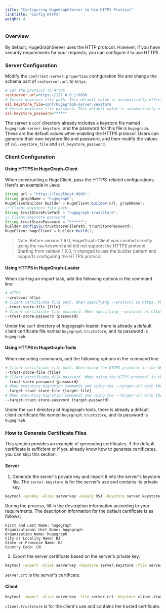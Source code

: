 ```yaml
---
title: "Configuring HugeGraphServer to Use HTTPS Protocol"
linkTitle: "Config HTTPS"
weight: 4
---
```


### Overview

By default, HugeGraphServer uses the HTTP protocol. However, if you have security requirements for your requests, you can configure it to use HTTPS.

### Server Configuration

Modify the `conf/rest-server.properties` configuration file and change the schema part of `restserver.url` to `https`.

```ini
# Set the protocol to HTTPS
restserver.url=https://127.0.0.1:8080
# Server keystore file path. This default value is automatically effective when using HTTPS, and you can modify it as needed.
ssl.keystore_file=conf/hugegraph-server.keystore
# Server keystore file password. This default value is automatically effective when using HTTPS, and you can modify it as needed.
ssl.keystore_password=******
```

The server's `conf` directory already includes a keystore file named `hugegraph-server.keystore`, and the password for this file is `hugegraph`. These are the default values when enabling the HTTPS protocol. Users can generate their own keystore file and password, and then modify the values of `ssl.keystore_file` and `ssl.keystore_password`.

### Client Configuration

#### Using HTTPS in HugeGraph-Client

When constructing a HugeClient, pass the HTTPS-related configurations. Here's an example in Java:

```java
String url = "https://localhost:8080";
String graphName = "hugegraph";
HugeClientBuilder builder = HugeClient.builder(url, graphName);
// Client keystore file path
String trustStoreFilePath = "hugegraph.truststore";
// Client keystore password
String trustStorePassword = "******";
builder.configSSL(trustStoreFilePath, trustStorePassword);
HugeClient hugeClient = builder.build();
```

> Note: Before version 1.9.0, HugeGraph-Client was created directly using the `new` keyword and did not support the HTTPS protocol. Starting from version 1.9.0, it changed to use the builder pattern and supports configuring the HTTPS protocol.

#### Using HTTPS in HugeGraph-Loader

When starting an import task, add the following options in the command line:

```bash
# HTTPS
--protocol https
# Client certificate file path. When specifying --protocol as https, the default value conf/hugegraph.truststore is automatically used, and you can modify it as needed.
--trust-store-file {file}
# Client certificate file password. When specifying --protocol as https, the default value hugegraph is automatically used, and you can modify it as needed.
--trust-store-password {password}
```

Under the `conf` directory of hugegraph-loader, there is already a default client certificate file named `hugegraph.truststore`, and its password is `hugegraph`.

#### Using HTTPS in HugeGraph-Tools

When executing commands, add the following options in the command line:

```bash
# Client certificate file path. When using the HTTPS protocol in the URL, the default value conf/hugegraph.truststore is automatically used, and you can modify it as needed.
--trust-store-file {file}
# Client certificate file password. When using the HTTPS protocol in the URL, the default value hugegraph is automatically used, and you can modify it as needed.
--trust-store-password {password}
# When executing migration commands and using the --target-url with the HTTPS protocol, the default value conf/hugegraph.truststore is automatically used, and you can modify it as needed.
--target-trust-store-file {target-file}
# When executing migration commands and using the --target-url with the HTTPS protocol, the default value hugegraph is automatically used, and you can modify it as needed.
--target-trust-store-password {target-password}
```

Under the `conf` directory of hugegraph-tools, there is already a default client certificate file named `hugegraph.truststore`, and its password is `hugegraph`.

### How to Generate Certificate Files

This section provides an example of generating certificates. If the default certificate is sufficient or if you already know how to generate certificates, you can skip this section.

#### Server

1. Generate the server's private key and import it into the server's keystore file. The `server.keystore` is for the server's use and contains its private key.

```bash
keytool -genkey -alias serverkey -keyalg RSA -keystore server.keystore
```

During the process, fill in the description information according to your requirements. The description information for the default certificate is as follows:

```
First and Last Name: hugegraph
Organizational Unit Name: hugegraph
Organization Name: hugegraph
City or Locality Name: BJ
State or Province Name: BJ
Country Code: CN
```

2. Export the server certificate based on the server's private key.

```bash
keytool -export -alias serverkey -keystore server.keystore -file server.crt
```

`server.crt` is the server's certificate.

#### Client

```bash
keytool -import -alias serverkey -file server.crt -keystore client.truststore
```

`client.truststore` is for the client's use and contains the trusted certificate.

